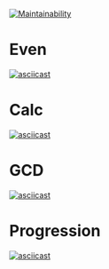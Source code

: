 [![Maintainability](https://api.codeclimate.com/v1/badges/476a57618d2eff384d56/maintainability)](https://codeclimate.com/github/smthw/java-project-61/maintainability)

# Even
[![asciicast](https://asciinema.org/a/yF9vUGEX7R0Ghm4gLfeyJ3gXR.svg)](https://asciinema.org/a/yF9vUGEX7R0Ghm4gLfeyJ3gXR)

# Calc
[![asciicast](https://asciinema.org/a/mI58ygdv1RAkMBzYDJsXoPDZr.svg)](https://asciinema.org/a/mI58ygdv1RAkMBzYDJsXoPDZr)

# GCD
[![asciicast](https://asciinema.org/a/ofuErrEGzzd8hi8lIeIpFeVF4.svg)](https://asciinema.org/a/ofuErrEGzzd8hi8lIeIpFeVF4)

# Progression
[![asciicast](https://asciinema.org/a/Wblt7gghrl1OcpJpuSnWoDnLk.svg)](https://asciinema.org/a/Wblt7gghrl1OcpJpuSnWoDnLk)